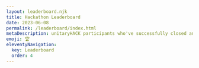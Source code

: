 ```yaml
---
layout: leaderboard.njk
title: Hackathon Leaderboard
date: 2023-06-08
permalink: /leaderboard/index.html
metaDescription: unitaryHACK participants who've successfully closed an issue.
emoji: 🏆
eleventyNavigation:
  key: Leaderboard
  order: 4
---
```

